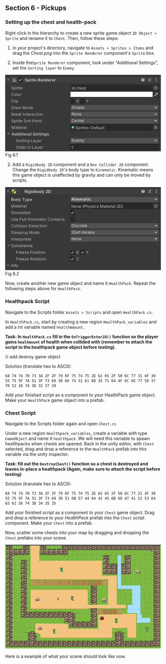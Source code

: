 ## Section 6 - Pickups

### Setting up the chest and health-pack
Right click in the hierarchy to create a new sprite game object `2D Object > Sprite` and rename it to `Chest`. Then, follow these steps: 

1. In your project's directory, navigate to `Assets > Sprites > Items` and drag the *Chest.png* into the `Sprite Renderer` component's `Sprite` box.

2. Inside the`Sprite Renderer` component, look under "Additional Settings", set the `Sorting layer` to `Enemy`.

![](./images/fig6.1.png) Fig 6.1

2. Add a `Rigidbody 2D` component and a `Box Collider 2D` component. Change the `Rigidbody 2D`'s body type to `Kinematic`. Kinematic means this game object is unaffected by gravity and can only be moved by scripts.

![](./images/fig6.2.png) Fig 6.2

Now, create another new game object and name it `HealthPack`. Repeat the following steps above for `HealthPack`.

### Healthpack Script

Navigate to the Scripts folder `Assets > Scripts` and open `HealthPack.cs`.

In `HealthPack.cs`, start by creating a new region `HealthPack_variables` and add a int variable named `healthAmount`.

**Task: In `HealthPack.cs` fill in the `OnTriggerEnter2D()` function so the player gains `healAmount` of health when collided with (remember to attach the script to the healthpack game object before testing).**

// add destroy game object

Solution (translate hex to ASCII):
```
68 74 74 70 73 3A 2F 2F 79 6F 75 74 75 2E 62 65 2F 50 6C 77 31 4F 30 55 75 5F 7A 51 3F 73 69 3D 66 74 31 61 6D 35 71 64 4F 6C 6E 77 58 37 70 52 26 74 3D 32 37 39
```

Add your finished script as a component to your HealthPack game object.
Make your `HealthPack` game object into a prefab.

### Chest Script

Navigate to the Scripts folder again and open `Chest.cs`

Under a new region `Healthpack_variables`, create a variable with type `GameObject` and name it `healthpack`. We will need this variable to spawn healthpacks when chests are opened. Back in the unity editor, with `Chest` selected, drag and drop a reference to the `HealthPack` prefab into this variable via the unity inspector.

**Task: fill out the `DestroyChest()` function so a chest is destroyed and leaves in-place a healthpack (Again, make sure to attach the script before testing)** 

Solution (translate hex to ASCII):
```
68 74 74 70 73 3A 2F 2F 79 6F 75 74 75 2E 62 65 2F 50 6C 77 31 4F 30 55 75 5F 7A 51 3F 73 69 3D 51 6B 57 44 64 42 45 6B 6D 47 41 52 53 64 65 62 26 74 3D 34 35 35
```

Add your finished script as a component to your `Chest` game object. Drag and drop a reference to your *HealthPack* prefab into the `Chest` script component.
Make your `Chest` into a prefab. 

Now, scatter some chests into your map by dragging and dropping the `Chest` prefabs into your scene.

![](./images/fig6.3.png) 

Here is a example of what your scene should look like now.
